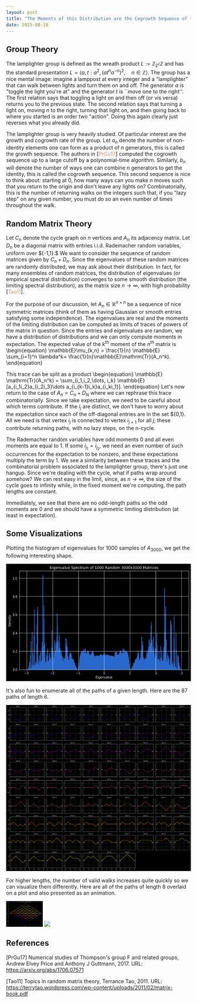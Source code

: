 ```yaml
---
layout: post
title: "The Moments of this Distribution are the Cogrowth Sequence of the Lamplighter Group"
date: 2025-08-18
---
```


## Group Theory

The lamplighter group is defined as the wreath product $L:=\mathbb Z_2 \wr \mathbb Z$ and has the standard presentation $L=\langle a,t: a^2, (at^na^{-n})^2,\quad n\in \mathbb Z\rangle$. The group has a nice mental image: imagine a lamppost at every integer and a "lamplighter" that can walk between lights and turn them on and off. The generator $a$ is "toggle the light you're at" and the generator $t$ is ``move one to the right''. The first relation says that toggling a light on and then off (or vis versa) returns you to the previous state. The second relation says that turning a light on, moving $n$ to the right, turning that light on, and then going back to where you started is an order two "action". Doing this again clearly just reverses what you already did.

The lamplighter group is very heavily studied. Of particular interest are the growth and cogrowth rate of the group. Let $a_n$ denote the number of non-identity elements one can form as a product of $n$ generators, this is called the growth sequence. The authors in [<span style="color: #ce9178;">PrGu17</span>] computed the cogrowth sequence up to a large cutoff by a polynomial-time algorithm. Similarly, $b_n$ will denote the number of ways one can combine $n$ generators to get the identity, this is called the cogrowth sequence. This second sequence is nice to think about: starting at $0$, how many ways can you make $n$ moves such that you return to the origin and don't leave any lights on? Combinatorially, this is the number of returning walks on the integers such that, if you "lazy step" on any given number, you must do so an even number of times throughout the walk.

## Random Matrix Theory

Let $C_n$ denote the cycle graph on $n$ vertices and $A_n$ its adjacency matrix. Let $D_n$ be a diagonal matrix with entries i.i.d. Rademacher random variables, uniform over $\{-1,1}.$ We want to consider the sequence of random matrices given by $C_n+D_n$. Since the eigenvalues of these random matrices are randomly distributed, we may ask about their distribution. In fact, for many ensembles of random matrices, the distribution of eigenvalues (or empirical spectral distribution) converges to some smooth distribution (the limiting spectral distribution), as the matrix size $n\to \infty$, with high probability [<span style="color: #ce9178;">Tao11</span>].

For the purpose of our discussion, let $A_n\in \mathbb{R}^{n\times n}$ be a sequence of nice symmetric matrices (think of them as having Gaussian or smooth entries satisfying some independence). The eigenvalues are real and the moments of the limiting distribution can be computed as limits of traces of powers of the matrix in question. Since the entries and eigenvalues are random, we have a distribution of distributions and we can only compute moments in expectation. The expected value of the $k^{th}$ moment of the $n^{th}$ matrix is  
\begin{equation}
\mathbb{E}\mu_{k,n} = \frac{1}{n} \mathbb{E} \sum_{i=1}^n \lambda^k= \frac{1}{n}\mathbb{E}\mathrm{Tr}(A_n^k).
\end{equation}

This trace can be split as a product 
\begin{equation}
\mathbb{E} \mathrm{Tr}(A_n^k) = \sum_{i_1,i_2,\dots, i_k} \mathbb{E}[a_{i_1i_2}a_{i_2i_3}\dots a_{i_{k-1}i_k}a_{i_ki_1}].
\end{equation}
Let's now return to the case of $A_n= C_n+D_N$ where we can rephrase this trace combinatorially. Since we take expectation, we need to be careful about which terms contribute. If the $i_j$ are distinct, we don't have to worry about the expectation since each of the off-diagonal entries are in the set $\{0,1\}. All we need is that vertex $i_j$ is connected to vertex $i_{j+1}$ for all $j$; these contribute returning paths, with no lazy steps, on the n-cycle.

The Rademacher random variables have odd moments $0$ and all even moments are equal to $1$. If some $i_{j_1}=i_{j_2}$, we need an even number of such occurrences for the expectation to be nonzero, and these expectations multiply the term by $1$. We see a similarity between these traces and the combinatorial problem associated to the lamplighter group, there's just one hangup. Since we're dealing with the cycle, what if paths wrap around somehow? We can rest easy in the limit, since, as $n\to \infty$, the size of the cycle goes to infinity while, in the fixed moment we're computing, the path lengths are constant.

Immediately, we see that there are no odd-length paths so the odd moments are $0$ and we should have a symmetric limiting distribution (at least in expectation). 

## Some Visualizations

Plotting the histogram of eigenvalues for $1000$ samples of $A_{3000}$, we get the following interesting shape. 

![Distribution](/assets/photos/Post-LLGM/lamplighterDistribution.png)

It's also fun to enumerate all of the paths of a given length. Here are the 87 paths of length 6.

![length6Walks](/assets/photos/Post-LLGM/length6Walks.png)

For higher lengths, the number of valid walks increases quite quickly so we can visualize them differently. Here are all of the paths of length $8$ overlaid on a plot and also presented as an animation.

<p float="left">
  <img src="/assets/photos/Post-LLGM/length8Walks.png" width="100" />
  <img src="/assets/photos/Post-LLGM/walks.gif" width="100" /> 
</p>


## References

[PrGu17] Numerical studies of Thompson's group F and related groups, Andrew Elvey Price and Anthony J Guttmann, 2017. URL: https://arxiv.org/abs/1706.07571

[Tao11] Topics in random matrix theory, Terrance Tao, 2011. URL: https://terrytao.wordpress.com/wp-content/uploads/2011/02/matrix-book.pdf